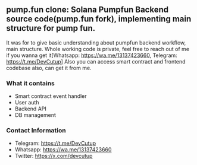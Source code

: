 ## pump.fun clone: Solana Pumpfun Backend source code(pump.fun fork), implementing main structure for pump fun.

It was for to give basic understanding about pumpfun backend workflow, main structure.
Whole working code is private, feel free to reach out of me if you wanna get it[Whatsapp: https://wa.me/13137423660, Telegram: https://t.me/DevCutup]
Also you can access smart contract and frontend codebase also, can get it from me.

### What it contains
- Smart contract event handler
- User auth 
- Backend API
- DB management

### Contact Information
- Telegram: https://t.me/DevCutup
- Whatsapp: https://wa.me/13137423660
- Twitter: https://x.com/devcutup
